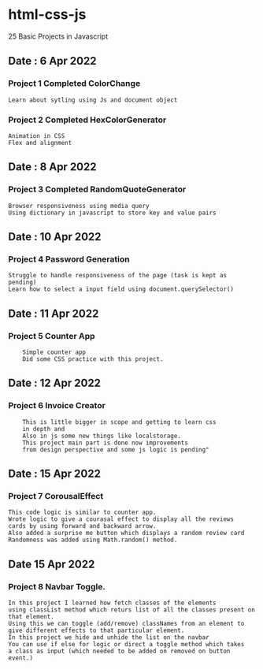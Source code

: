 # html-css-js

25 Basic Projects in Javascript

## Date : 6 Apr 2022

### Project 1 Completed ColorChange

```
Learn about sytling using Js and document object
```

### Project 2 Completed HexColorGenerator

```Learn about randomness in js.
Animation in CSS
Flex and alignment
```

## Date : 8 Apr 2022

### Project 3 Completed RandomQuoteGenerator

```Learn about container management using flex in css.
Browser responsiveness using media query
Using dictionary in javascript to store key and value pairs
```

## Date : 10 Apr 2022

### Project 4 Password Generation

```Got a chance to work on plain CSS.
Struggle to handle responsiveness of the page (task is kept as pending)
Learn how to select a input field using document.querySelector()
```

## Date : 11 Apr 2022

### Project 5 Counter App

```
    Simple counter app
    Did some CSS practice with this project.
```

## Date : 12 Apr 2022

### Project 6 Invoice Creator

```
    This is little bigger in scope and getting to learn css
    in depth and
    Also in js some new things like localstorage.
    This project main part is done now improvements
    from design perspective and some js logic is pending"
```

## Date : 15 Apr 2022

### Project 7 CorousalEffect

```
This code logic is similar to counter app.
Wrote logic to give a courasal effect to display all the reviews
cards by using forward and backward arrow.
Also added a surprise me button which displays a random review card
Randomness was added using Math.random() method.
```

## Date 15 Apr 2022

### Project 8 Navbar Toggle.

```
In this project I learned how fetch classes of the elements
using classList method which returs list of all the classes present on that element.
Using this we can toggle (add/remove) classNames from an element to give different effects to that particular element.
In this project we hide and unhide the list on the navbar
You can use if else for logic or direct a toggle method which takes
a class as input (which needed to be added on removed on button event.)
```
